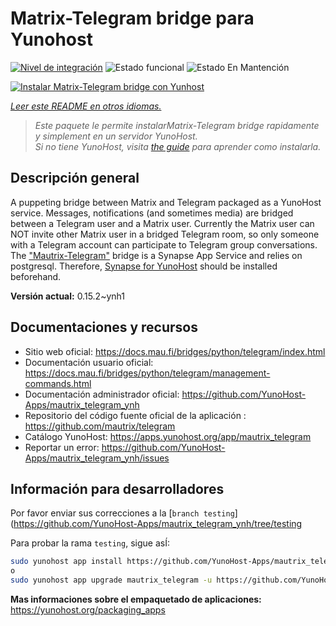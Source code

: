 <!--
Este archivo README esta generado automaticamente<https://github.com/YunoHost/apps/tree/master/tools/readme_generator>
No se debe editar a mano.
-->

# Matrix-Telegram bridge para Yunohost

[![Nivel de integración](https://dash.yunohost.org/integration/mautrix_telegram.svg)](https://ci-apps.yunohost.org/ci/apps/mautrix_telegram/) ![Estado funcional](https://ci-apps.yunohost.org/ci/badges/mautrix_telegram.status.svg) ![Estado En Mantención](https://ci-apps.yunohost.org/ci/badges/mautrix_telegram.maintain.svg)

[![Instalar Matrix-Telegram bridge con Yunhost](https://install-app.yunohost.org/install-with-yunohost.svg)](https://install-app.yunohost.org/?app=mautrix_telegram)

*[Leer este README en otros idiomas.](./ALL_README.md)*

> *Este paquete le permite instalarMatrix-Telegram bridge rapidamente y simplement en un servidor YunoHost.*  
> *Si no tiene YunoHost, visita [the guide](https://yunohost.org/install) para aprender como instalarla.*

## Descripción general

A puppeting bridge between Matrix and Telegram packaged as a YunoHost service. Messages, notifications (and sometimes media) are bridged between a Telegram user and a Matrix user. Currently the Matrix user can NOT invite other Matrix user in a bridged Telegram room, so only someone with a Telegram account can participate to Telegram group conversations. The ["Mautrix-Telegram"](https://docs.mau.fi/bridges/python/telegram/index.html) bridge is a Synapse App Service and relies on postgresql. Therefore, [Synapse for YunoHost](https://github.com/YunoHost-Apps/synapse_ynh) should be installed beforehand.


**Versión actual:** 0.15.2~ynh1
## Documentaciones y recursos

- Sitio web oficial: <https://docs.mau.fi/bridges/python/telegram/index.html>
- Documentación usuario oficial: <https://docs.mau.fi/bridges/python/telegram/management-commands.html>
- Documentación administrador oficial: <https://github.com/YunoHost-Apps/mautrix_telegram_ynh>
- Repositorio del código fuente oficial de la aplicación : <https://github.com/mautrix/telegram>
- Catálogo YunoHost: <https://apps.yunohost.org/app/mautrix_telegram>
- Reportar un error: <https://github.com/YunoHost-Apps/mautrix_telegram_ynh/issues>

## Información para desarrolladores

Por favor enviar sus correcciones a la [`branch testing`](https://github.com/YunoHost-Apps/mautrix_telegram_ynh/tree/testing

Para probar la rama `testing`, sigue asÍ:

```bash
sudo yunohost app install https://github.com/YunoHost-Apps/mautrix_telegram_ynh/tree/testing --debug
o
sudo yunohost app upgrade mautrix_telegram -u https://github.com/YunoHost-Apps/mautrix_telegram_ynh/tree/testing --debug
```

**Mas informaciones sobre el empaquetado de aplicaciones:** <https://yunohost.org/packaging_apps>

